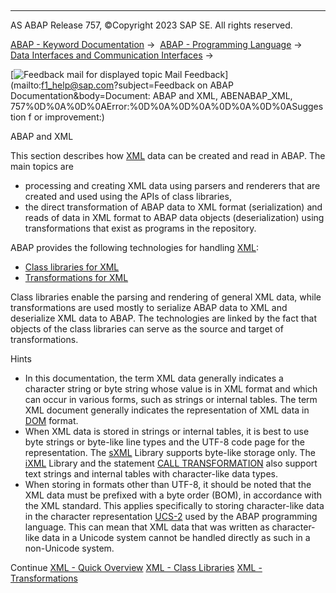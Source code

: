   

* * *

AS ABAP Release 757, ©Copyright 2023 SAP SE. All rights reserved.

[ABAP - Keyword Documentation](https://help.sap.com/doc/abapdocu_757_index_htm/7.57/en-US/abenabap.htm) →  [ABAP - Programming Language](https://help.sap.com/doc/abapdocu_757_index_htm/7.57/en-US/abenabap_reference.htm) →  [Data Interfaces and Communication Interfaces](https://help.sap.com/doc/abapdocu_757_index_htm/7.57/en-US/abenabap_data_communication.htm) → 

 [![](Mail.gif?object=Mail.gif&sap-language=EN "Feedback mail for displayed topic") Mail Feedback](mailto:f1_help@sap.com?subject=Feedback on ABAP Documentation&body=Document: ABAP and XML, ABENABAP_XML, 757%0D%0A%0D%0AError:%0D%0A%0D%0A%0D%0A%0D%0ASuggestion f
or improvement:)

ABAP and XML

This section describes how [XML](https://help.sap.com/doc/abapdocu_757_index_htm/7.57/en-US/abenxml_glosry.htm "Glossary Entry") data can be created and read in ABAP. The main topics are

-   processing and creating XML data using parsers and renderers that are created and used using the APIs of class libraries,
-   the direct transformation of ABAP data to XML format (serialization) and reads of data in XML format to ABAP data objects (deserialization) using transformations that exist as programs in the repository.

ABAP provides the following technologies for handling [XML](https://help.sap.com/doc/abapdocu_757_index_htm/7.57/en-US/abenxml_oview.htm):

-   [Class libraries for XML](https://help.sap.com/doc/abapdocu_757_index_htm/7.57/en-US/abenabap_xml_libs.htm)
-   [Transformations for XML](https://help.sap.com/doc/abapdocu_757_index_htm/7.57/en-US/abenabap_xml_trafos.htm)

Class libraries enable the parsing and rendering of general XML data, while transformations are used mostly to serialize ABAP data to XML and deserialize XML data to ABAP. The technologies are linked by the fact that objects of the class libraries can serve as the source and target of transformations.

Hints

-   In this documentation, the term XML data generally indicates a character string or byte string whose value is in XML format and which can occur in various forms, such as strings or internal tables. The term XML document generally indicates the representation of XML data in [DOM](https://help.sap.com/doc/abapdocu_757_index_htm/7.57/en-US/abendom_glosry.htm "Glossary Entry") format.
-   When XML data is stored in strings or internal tables, it is best to use byte strings or byte-like line types and the UTF-8 code page for the representation. The [sXML](https://help.sap.com/doc/abapdocu_757_index_htm/7.57/en-US/abenabap_sxml_lib.htm) Library supports byte-like storage only. The [iXML](https://help.sap.com/doc/abapdocu_757_index_htm/7.57/en-US/abenabap_ixml_lib.htm) Library and the statement [CALL TRANSFORMATION](https://help.sap.com/doc/abapdocu_757_index_htm/7.57/en-US/abapcall_transformation.htm) also support text strings and internal tables with character-like data types.
-   When storing in formats other than UTF-8, it should be noted that the XML data must be prefixed with a byte order (BOM), in accordance with the XML standard. This applies specifically to storing character-like data in the character representation [UCS-2](https://help.sap.com/doc/abapdocu_757_index_htm/7.57/en-US/abenucs2_glosry.htm "Glossary Entry") used by the ABAP programming language. This can mean that XML data that was written as character-like data in a Unicode system cannot be handled directly as such in a non-Unicode system.

Continue
[XML - Quick Overview](https://help.sap.com/doc/abapdocu_757_index_htm/7.57/en-US/abenxml_oview.htm)
[XML - Class Libraries](https://help.sap.com/doc/abapdocu_757_index_htm/7.57/en-US/abenabap_xml_libs.htm)
[XML - Transformations](https://help.sap.com/doc/abapdocu_757_index_htm/7.57/en-US/abenabap_xml_trafos.htm)